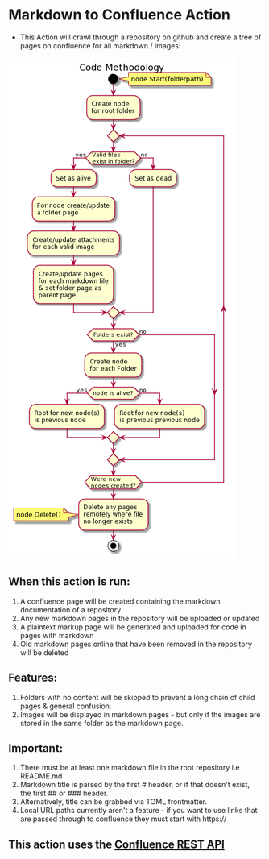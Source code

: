 # Markdown to Confluence Action

- This Action will crawl through a repository on github and create a tree of pages on confluence for all markdown / images:

![Diagram of action methodology](methodology.png)

## When this action is run:

1) A confluence page will be created containing the markdown documentation of a repository
2) Any new markdown pages in the repository will be uploaded or updated
3) A plaintext markup page will be generated and uploaded for code in pages with markdown
4) Old markdown pages online that have been removed in the repository will be deleted

## Features:

1) Folders with no content will be skipped to prevent a long chain of child pages & general confusion.
2) Images will be displayed in markdown pages - but only if the images are stored in the same folder as the markdown page.

## Important:

1) There must be at least one markdown file in the root repository i.e README.md
2) Markdown title is parsed by the first # header, or if that doesn't exist, the first ## or ### header.
3) Alternatively, title can be grabbed via TOML frontmatter.
4) Local URL paths currently aren't a feature - if you want to use links that are passed through to confluence they must start with https://

## This action uses the [Confluence REST API](https://developer.atlassian.com/cloud/confluence/rest/intro/)
